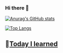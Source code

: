 ### Hi there 👋

<!--
**calvin9150/calvin9150** is a ✨ _special_ ✨ repository because its `README.md` (this file) appears on your GitHub profile.

Here are some ideas to get you started:

- 🔭 I’m currently working on ...
- 🌱 I’m currently learning ...
- 👯 I’m looking to collaborate on ...
- 🤔 I’m looking for help with ...
- 💬 Ask me about ...
- 📫 How to reach me: ...
- 😄 Pronouns: ...
- ⚡ Fun fact: ...
-->

[![Anurag's GitHub stats](https://github-readme-stats.vercel.app/api?username=calvin9150)](https://github.com/anuraghazra/github-readme-stats)

[![Top Langs](https://github-readme-stats.vercel.app/api/top-langs/?username=calvin9150&layout=compact)](https://github.com/anuraghazra/github-readme-stats)


 ## 💬[Today I learned](https://github.com/calvin9150/TIL/blob/main/README.md)
